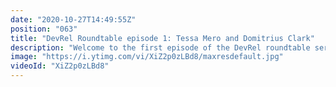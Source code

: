 ```yaml
---
date: "2020-10-27T14:49:55Z"
position: "063"
title: "DevRel Roundtable episode 1: Tessa Mero and Domitrius Clark"
description: "Welcome to the first episode of the DevRel roundtable series where I invite developer relation people to a roundtable discussion to converse on whatever topics we feel are relevant.\n\nIn this episode I invited two titans: Tessa Mero and Domitrius Clark from Cloudinary. We go over what a DevRel is and a lot more.\n\nFollow Tessa here:\nhttps://twitter.com/tessamero\nhttps://dev.to/tessamero\n\nFollow Domitrius Clark here:\nhttps://twitter.com/domitriusclark\nhttps://egghead.io/instructors/domitrius-clark\nhttps://www.twitch.tv/domitriusclark\n\nFollow me here:\nWebsite: https://timbenniks.dev/\nTwitter: https://twitter.com/timbenniks\nGithub: https://github.com/timbenniks"
image: "https://i.ytimg.com/vi/XiZ2p0zLBd8/maxresdefault.jpg"
videoId: "XiZ2p0zLBd8"
---
```


